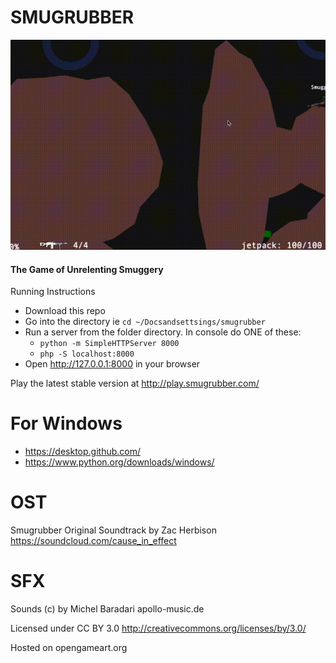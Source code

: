 # SMUGRUBBER
![Alpha Build Screencapture](https://github.com/frigginglorious/smugrubber/raw/master/img/screencap.gif)

#### The Game of Unrelenting Smuggery
Running Instructions
- Download this repo
- Go into the directory ie ```cd ~/Docsandsettsings/smugrubber```
- Run a server from the folder directory. In console do ONE of these:
  -  ``` python -m SimpleHTTPServer 8000 ```
  -  ``` php -S localhost:8000 ```
- Open http://127.0.0.1:8000 in your browser

Play the latest stable version at http://play.smugrubber.com/

For Windows
===========
* https://desktop.github.com/
* https://www.python.org/downloads/windows/

OST
===========
Smugrubber Original Soundtrack by Zac Herbison
https://soundcloud.com/cause_in_effect

SFX
===========
Sounds (c) by Michel Baradari apollo-music.de

Licensed under CC BY 3.0 http://creativecommons.org/licenses/by/3.0/

Hosted on opengameart.org
